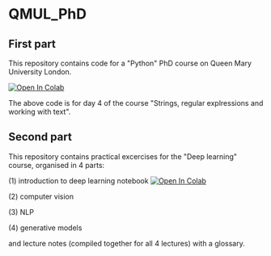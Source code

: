 # QMUL_PhD

## First part

This repository contains code for a "Python" PhD course on Queen Mary University London.

[![Open In Colab](https://colab.research.google.com/assets/colab-badge.svg)](https://colab.research.google.com/drive/1VEJYSAiAGlCiqsQDB929OxN8oCqBWT2B?usp=sharing)

The above code is for day 4 of the course "Strings, regular explressions and working with text".


## Second part

This repository contains practical excercises for the "Deep learning" course, organised in 4 parts:

(1) introduction to deep learning notebook [![Open In Colab](https://colab.research.google.com/assets/colab-badge.svg)](https://colab.research.google.com/drive/1KoBppf5Yoqw5bnP_fqu-5d3_mdyxZh4t)

(2) computer vision

(3) NLP

(4) generative models

and lecture notes (compiled together for all 4 lectures) with a glossary. 
